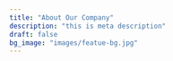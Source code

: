 ```yaml
---
title: "About Our Company"
description: "this is meta description"
draft: false
bg_image: "images/featue-bg.jpg"
---
```

